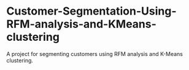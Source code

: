 # Customer-Segmentation-Using-RFM-analysis-and-KMeans-clustering
 A project for segmenting customers using RFM analysis and K-Means clustering.
